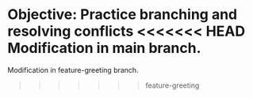 Objective: Practice branching and resolving conflicts 
<<<<<<< HEAD
Modification in main branch. 
=======
Modification in feature-greeting branch. 
>>>>>>> feature-greeting

